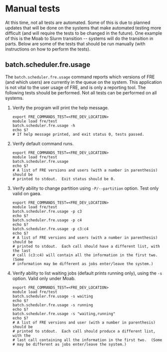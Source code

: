 # Manual tests

At this time, not all tests are automated.  Some of this is due to planned
updates that will be done on the systems that make automated testing more
difficult (and will require the tests to be changed in the future).  One example
of this is the Moab to Slurm transition -- systems will do the transition in
parts.  Below are some of the tests that should be run manually (with
instructions on how to perform the tests).

## batch.scheduler.fre.usage

The `batch.scheduler.fre.usage` command reports which versions of FRE (and which
users) are currently in the queue on the system.  This application is not vital
to the user usage of FRE, and is only a reporting tool.  The following tests
should be performed.  Not all tests can be performed on all systems.

1. Verify the program will print the help message.
   ```
   export FRE_COMMANDS_TEST=<FRE_DEV_LOCATION>
   module load fre/test
   batch.scheduler.fre.usage -h
   echo $?
   # If help message printed, and exit status 0, tests passed.
   ```

2. Verify default command runs.
   ```
   export FRE_COMMANDS_TEST=<FRE_DEV_LOCATION>
   module load fre/test
   batch.scheduler.fre.usage
   echo $?
   # A list of FRE versions and users (with a number in parenthesis) should be
   # printed to stdout.  Exit status should be 0.
   ```

3. Verify ability to change partition using `-P/--partition` option.  Test
   only valid on gaea.
   ```
   export FRE_COMMANDS_TEST=<FRE_DEV_LOCATION>
   module load fre/test
   batch.scheduler.fre.usage -p c3
   echo $?
   batch.scheduler.fre.usage -p c4
   echo $?
   batch.scheduler.fre.usage -p c3:c4
   echo $?
   # A list of FRE versions and users (with a number in parenthesis) should be
   # printed to stdout.  Each call should have a different list, with the last
   # call (c3:c4) will contain all the information in the first two.  (Some
   # information may be different as jobs enter/leave the system.)
   ```

4. Verify ability to list waiting jobs (default prints running only), using the
   `-s` option.  Valid only under Moab.
   ```
   export FRE_COMMANDS_TEST=<FRE_DEV_LOCATION>
   module load fre/test
   batch.scheduler.fre.usage -s waiting
   echo $?
   batch.scheduler.fre.usage -s running
   echo $?
   batch.scheduler.fre.usage -s "waiting,running"
   echo $?
   # A list of FRE versions and user (with a number in parenthesis) should be
   # printed to stdout.  Each call should produce a different list, with the
   # last call containing all the information in the first two.  (Some
   # may be different as jobs enter/leave the system.)
   ```
